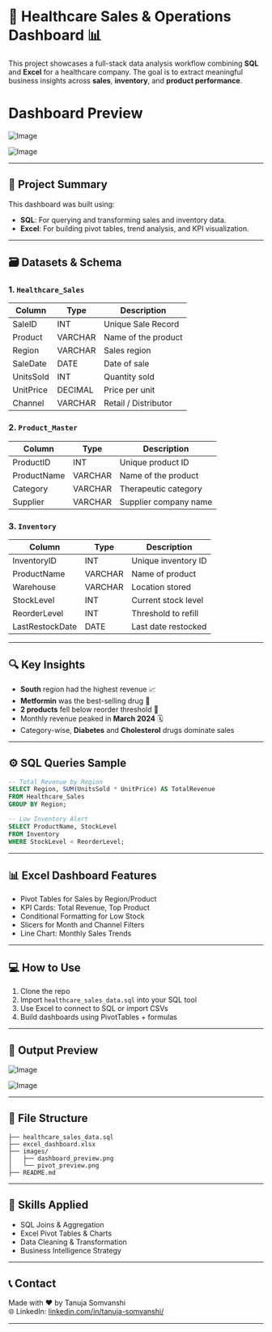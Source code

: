 
# 🏥 Healthcare Sales & Operations Dashboard 📊

This project showcases a full-stack data analysis workflow combining **SQL** and **Excel** for a healthcare company. The goal is to extract meaningful business insights across **sales**, **inventory**, and **product performance**.

# Dashboard Preview 
![Image](https://github.com/user-attachments/assets/16ac2e53-4be7-4e36-85fa-b85913f1df84)

![Image](https://github.com/user-attachments/assets/caf759b0-de5a-46a4-b365-1a09c72ce358)

---

## 📌 Project Summary

This dashboard was built using:

- **SQL**: For querying and transforming sales and inventory data.
- **Excel**: For building pivot tables, trend analysis, and KPI visualization.

---

## 🗃️ Datasets & Schema

### 1. `Healthcare_Sales`
| Column     | Type      | Description              |
|------------|-----------|--------------------------|
| SaleID     | INT       | Unique Sale Record       |
| Product    | VARCHAR   | Name of the product      |
| Region     | VARCHAR   | Sales region             |
| SaleDate   | DATE      | Date of sale             |
| UnitsSold  | INT       | Quantity sold            |
| UnitPrice  | DECIMAL   | Price per unit           |
| Channel    | VARCHAR   | Retail / Distributor     |

### 2. `Product_Master`
| Column       | Type    | Description           |
|--------------|---------|-----------------------|
| ProductID    | INT     | Unique product ID     |
| ProductName  | VARCHAR | Name of the product   |
| Category     | VARCHAR | Therapeutic category  |
| Supplier     | VARCHAR | Supplier company name |

### 3. `Inventory`
| Column         | Type    | Description         |
|----------------|---------|---------------------|
| InventoryID    | INT     | Unique inventory ID |
| ProductName    | VARCHAR | Name of product     |
| Warehouse      | VARCHAR | Location stored     |
| StockLevel     | INT     | Current stock level |
| ReorderLevel   | INT     | Threshold to refill |
| LastRestockDate| DATE    | Last date restocked |

---

## 🔍 Key Insights

- **South** region had the highest revenue 📈
- **Metformin** was the best-selling drug 💊
- **2 products** fell below reorder threshold 🚨
- Monthly revenue peaked in **March 2024** 🗓️
- Category-wise, **Diabetes** and **Cholesterol** drugs dominate sales

---

## ⚙️ SQL Queries Sample

```sql
-- Total Revenue by Region
SELECT Region, SUM(UnitsSold * UnitPrice) AS TotalRevenue
FROM Healthcare_Sales
GROUP BY Region;
```

```sql
-- Low Inventory Alert
SELECT ProductName, StockLevel
FROM Inventory
WHERE StockLevel < ReorderLevel;
```

---

## 📊 Excel Dashboard Features

- Pivot Tables for Sales by Region/Product
- KPI Cards: Total Revenue, Top Product
- Conditional Formatting for Low Stock
- Slicers for Month and Channel Filters
- Line Chart: Monthly Sales Trends

---

## 💻 How to Use

1. Clone the repo
2. Import `healthcare_sales_data.sql` into your SQL tool
3. Use Excel to connect to SQL or import CSVs
4. Build dashboards using PivotTables + formulas

---

## 🏁 Output Preview

![Image](https://github.com/user-attachments/assets/d9f8f289-9797-4745-840c-dd90c0156494)

![Image](https://github.com/user-attachments/assets/aebaaec3-643c-438b-a018-1e61557403c0)

---

## 📁 File Structure

```
├── healthcare_sales_data.sql
├── excel_dashboard.xlsx
├── images/
│   ├── dashboard_preview.png
│   └── pivot_preview.png
├── README.md
```

---

## 🧠 Skills Applied

- SQL Joins & Aggregation
- Excel Pivot Tables & Charts
- Data Cleaning & Transformation
- Business Intelligence Strategy

---

## 📞 Contact

Made with ❤️ by Tanuja Somvanshi  
🌐 LinkedIn: [linkedin.com/in/tanuja-somvanshi/](https://www.linkedin.com/in/tanuja-somvanshi/)

---

